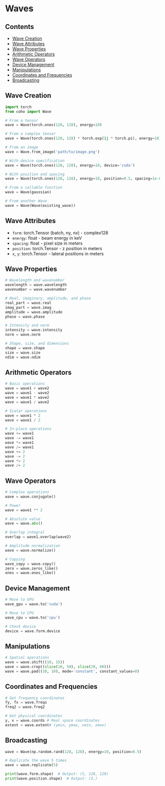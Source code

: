 # Waves

## Contents

- [Wave Creation](#wave-creation)
- [Wave Attributes](#wave-attributes)
- [Wave Properties](#wave-properties)
- [Arithmetic Operators](#arithmetic-operators)
- [Wave Operators](#wave-operators)
- [Device Management](#device-management)
- [Manipulations](#manipulations)
- [Coordinates and Frequencies](#coordinates-and-frequencies)
- [Broadcasting](#broadcasting)

## Wave Creation

```python
import torch
from coho import Wave

# From a tensor
wave = Wave(torch.ones(128, 128), energy=10)

# From a complex tensor
wave = Wave(torch.ones(128, 128) * torch.exp(1j * torch.pi), energy=10)

# From an image
wave = Wave.from_image('path/to/image.png')

# With device specification
wave = Wave(torch.ones(128, 128), energy=10, device='cuda')

# With position and spacing
wave = Wave(torch.ones(128, 128), energy=10, position=0.5, spacing=1e-6)

# From a callable function
wave = Wave(gaussian)

# From another Wave
wave = Wave(Wave(existing_wave))
```

## Wave Attributes

- `form`: torch.Tensor (batch, ny, nx) - complex128
- `energy`: float - beam energy in keV
- `spacing`: float - pixel size in meters
- `position`: torch.Tensor - z position in meters
- `x`, `y`: torch.Tensor - lateral positions in meters

## Wave Properties

```python
# Wavelength and wavenumber
wavelength = wave.wavelength
wavenumber = wave.wavenumber

# Real, imaginary, amplitude, and phase
real_part = wave.real
imag_part = wave.imag
amplitude = wave.amplitude
phase = wave.phase

# Intensity and norm
intensity = wave.intensity
norm = wave.norm

# Shape, size, and dimensions
shape = wave.shape
size = wave.size
ndim = wave.ndim
```

## Arithmetic Operators

```python
# Basic operations
wave = wave1 + wave2
wave = wave1 - wave2
wave = wave1 * wave2
wave = wave1 / wave2

# Scalar operations
wave = wave1 * 2
wave = wave1 / 2

# In-place operations
wave += wave1
wave -= wave1
wave *= wave1
wave /= wave1
wave += 2
wave -= 2
wave *= 2
wave /= 2
```

## Wave Operators

```python
# Complex operations
wave = wave.conjugate()

# Power
wave = wave1 ** 2

# Absolute value
wave = wave.abs() 

# Overlap integral
overlap = wave1.overlap(wave2)

# Amplitude normalization
wave = wave.normalize()

# Copying
wave_copy = wave.copy()
zero = wave.zeros_like()
ones = wave.ones_like()
```

## Device Management

```python
# Move to GPU
wave_gpu = wave.to('cuda')

# Move to CPU
wave_cpu = wave.to('cpu')

# Check device
device = wave.form.device
```

## Manipulations

```python
# Spatial operations
wave = wave.shift((10, 15))
wave = wave.crop((slice(10, 50), slice(20, 60)))
wave = wave.pad((10, 10), mode='constant', constant_values=0)
```

## Coordinates and Frequencies

```python
# Get frequency coordinates
fy, fx = wave.freqs 
freq2 = wave.freq2 

# Get physical coordinates
y, x = wave.coords # Real space coordinates
extent = wave.extent# (ymin, ymax, xmin, xmax)
```

## Broadcasting

```python
wave = Wave(np.random.rand(128, 128), energy=10, position=0.5)

# Replicate the wave 5 times
wave = wave.replicate(5)

print(wave.form.shape)  # Output: (5, 128, 128)
print(wave.position.shape)  # Output: (5,)
```

